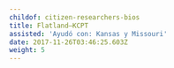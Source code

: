 ```yaml
---
childof: citizen-researchers-bios
title: Flatland—KCPT
assisted: 'Ayudó con: Kansas y Missouri'
date: 2017-11-26T03:46:25.603Z
weight: 5
---
```

